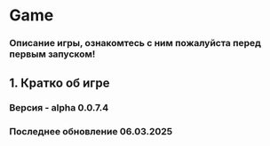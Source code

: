 # Game
### Описание игры, ознакомтесь с ним пожалуйста перед первым запуском!
## 1. Кратко об игре

### **Версия** - alpha 0.0.7.4
### **Последнее обновление**  06.03.2025
